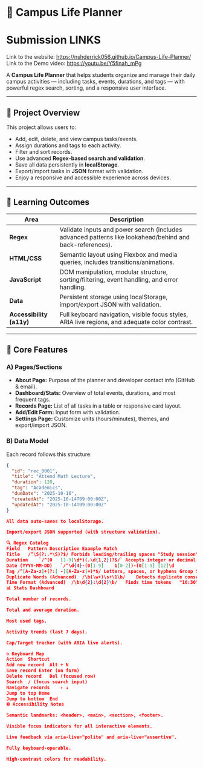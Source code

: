 # 📅 Campus Life Planner

# Submission LINKS

Link to the website: https://nshderrick056.github.io/Campus-Life-Planner/
Link to the Demo video: https://youtu.be/Y5finah_mPg

A **Campus Life Planner** that helps students organize and manage their daily campus activities — including tasks, events, durations, and tags — with powerful regex search, sorting, and a responsive user interface.

---

## 🎯 Project Overview

This project allows users to:
- Add, edit, delete, and view campus tasks/events.
- Assign durations and tags to each activity.
- Filter and sort records.
- Use advanced **Regex-based search and validation**.
- Save all data persistently in **localStorage**.
- Export/import tasks in **JSON** format with validation.
- Enjoy a responsive and accessible experience across devices.

---

## 🧩 Learning Outcomes

| Area | Description |
|------|--------------|
| **Regex** | Validate inputs and power search (includes advanced patterns like lookahead/behind and back-references). |
| **HTML/CSS** | Semantic layout using Flexbox and media queries, includes transitions/animations. |
| **JavaScript** | DOM manipulation, modular structure, sorting/filtering, event handling, and error handling. |
| **Data** | Persistent storage using localStorage, import/export JSON with validation. |
| **Accessibility (a11y)** | Full keyboard navigation, visible focus styles, ARIA live regions, and adequate color contrast. |

---

## 🧱 Core Features

### A) Pages/Sections
- **About Page:** Purpose of the planner and developer contact info (GitHub & email).  
- **Dashboard/Stats:** Overview of total events, durations, and most frequent tags.  
- **Records Page:** List of all tasks in a table or responsive card layout.  
- **Add/Edit Form:** Input form with validation.  
- **Settings Page:** Customize units (hours/minutes), themes, and export/import JSON.

### B) Data Model

Each record follows this structure:

```json
{
  "id": "rec_0001",
  "title": "Attend Math Lecture",
  "duration": 120,
  "tag": "Academics",
  "dueDate": "2025-10-16",
  "createdAt": "2025-10-14T09:00:00Z",
  "updatedAt": "2025-10-14T09:00:00Z"
}

All data auto-saves to localStorage.

Import/export JSON supported (with structure validation).

🔍 Regex Catalog
Field	Pattern	Description	Example Match
Title	/^\S(?:.*\S)?$/	Forbids leading/trailing spaces	"Study session" ✅ " Study " ❌
Duration	`/^(0	[1-9]\d*)(.\d{1,2})?$/`	Accepts integer or decimal
Date (YYYY-MM-DD)	`/^\d{4}-(0[1-9]	1[0-2])-(0[1-9]	[12]\d
Tag	/^[A-Za-z]+(?:[ -][A-Za-z]+)*$/	Letters, spaces, or hyphens	Group Study
Duplicate Words (Advanced)	/\b(\w+)\s+\1\b/	Detects duplicate consecutive words	"read read"
Time Format (Advanced)	/\b\d{2}:\d{2}\b/	Finds time tokens	"10:30"
📊 Stats Dashboard

Total number of records.

Total and average duration.

Most used tags.

Activity trends (last 7 days).

Cap/Target tracker (with ARIA live alerts).

⚙️ Keyboard Map
Action	Shortcut
Add new record	Alt + N
Save record	Enter (on form)
Delete record	Del (focused row)
Search	/ (focus search input)
Navigate records	↑ ↓
Jump to top	Home
Jump to bottom	End
🌐 Accessibility Notes

Semantic landmarks: <header>, <main>, <section>, <footer>.

Visible focus indicators for all interactive elements.

Live feedback via aria-live="polite" and aria-live="assertive".

Fully keyboard-operable.

High-contrast colors for readability.
